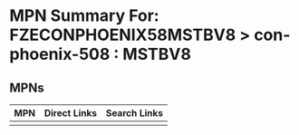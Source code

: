 



# MPN Summary For: FZECONPHOENIX58MSTBV8 > con-phoenix-508 : MSTBV8

## MPNs
  

|MPN|Direct Links|Search Links|
| :--- | :--- | :--- |
||||
